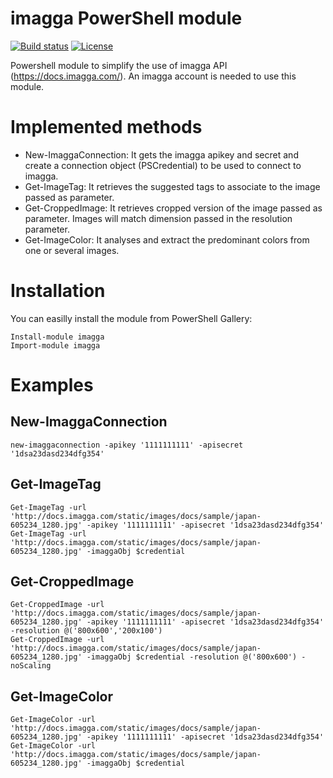 # imagga PowerShell module
[![Build status](https://ci.appveyor.com/api/projects/status/c1y63ip35wryfidk?svg=true)](https://ci.appveyor.com/project/baldator/imagga)
[![License](http://img.shields.io/:license-apache-blue.svg?style=flat-square)](http://www.apache.org/licenses/LICENSE-2.0.html)


Powershell module to simplify the use of imagga API (https://docs.imagga.com/). An imagga account is needed to use this module.

# Implemented methods

* New-ImaggaConnection: It gets the imagga apikey and secret and create a connection object (PSCredential) to be used to connect to imagga.
* Get-ImageTag: It retrieves the suggested tags to associate to the image passed as parameter.
* Get-CroppedImage: It retrieves cropped version of the image passed as parameter. Images will match dimension passed in the resolution parameter.
* Get-ImageColor: It analyses and extract the predominant colors from one or several images.

# Installation

You can easilly install the module from PowerShell Gallery: 
```
Install-module imagga
Import-module imagga
```
# Examples
## New-ImaggaConnection
```
new-imaggaconnection -apikey '1111111111' -apisecret '1dsa23dasd234dfg354'
```
## Get-ImageTag
```
Get-ImageTag -url 'http://docs.imagga.com/static/images/docs/sample/japan-605234_1280.jpg' -apikey '1111111111' -apisecret '1dsa23dasd234dfg354'
Get-ImageTag -url 'http://docs.imagga.com/static/images/docs/sample/japan-605234_1280.jpg' -imaggaObj $credential
```
## Get-CroppedImage
```
Get-CroppedImage -url 'http://docs.imagga.com/static/images/docs/sample/japan-605234_1280.jpg' -apikey '1111111111' -apisecret '1dsa23dasd234dfg354' -resolution @('800x600','200x100')
Get-CroppedImage -url 'http://docs.imagga.com/static/images/docs/sample/japan-605234_1280.jpg' -imaggaObj $credential -resolution @('800x600') -noScaling
```
## Get-ImageColor
```
Get-ImageColor -url 'http://docs.imagga.com/static/images/docs/sample/japan-605234_1280.jpg' -apikey '1111111111' -apisecret '1dsa23dasd234dfg354'
Get-ImageColor -url 'http://docs.imagga.com/static/images/docs/sample/japan-605234_1280.jpg' -imaggaObj $credential
```

